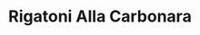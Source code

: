 ---
title: 'Rigatoni Alla Carbonara'
description: 'Lorem ipsum dolor sit amet consectetur adipisicing elit. Obcaecati sint cumque voluptatem cupiditate odit corporis.'
price: 89
---